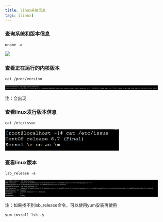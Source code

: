 ```yaml
---
title: linux系统信息
tags: [linux]
---
```


### 查询系统和版本信息

```
uname -a
```

![](/images/linux/sys/uname.png)

### 查看正在运行的内核版本

```
cat /proc/version
```

![](/images/linux/sys/proc-version.png)

注：会出现

### 查看linux发行版本信息

```
cat /etc/issue
```

![](/images/linux/sys/etc-issue.png)

### 查看linux版本

```
lsb_release -a
```

![](/images/linux/sys/lsb_release.png)

注：如果找不到lsb_release命令，可以使用yum安装再使用

```
yum install lsb -y
```